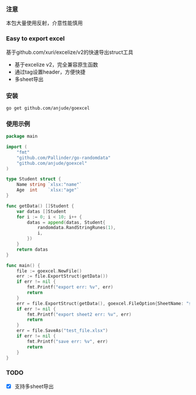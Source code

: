 ### 注意
本包大量使用反射，介意性能慎用
### Easy to export excel
基于github.com/xuri/excelize/v2的快速导出struct工具
- 基于excelize v2，完全兼容原生函数
- 通过tag设置header，方便快捷
- 多sheet导出
### 安装
```shell
go get github.com/anjude/goexcel
```
### 使用示例
```GO
package main

import (
	"fmt"
	"github.com/Pallinder/go-randomdata"
	"github.com/anjude/goexcel"
)

type Student struct {
	Name string `xlsx:"name"`
	Age  int    `xlsx:"age"`
}

func getData() []Student {
	var datas []Student
	for i := 0; i < 10; i++ {
		datas = append(datas, Student{
			randomdata.RandStringRunes(1),
			i,
		})
	}
	return datas
}

func main() {
	file := goexcel.NewFile()
	err := file.ExportStruct(getData())
	if err != nil {
		fmt.Printf("export err: %v", err)
		return
	}
	err = file.ExportStruct(getData(), goexcel.FileOption{SheetName: "sheet2"})
	if err != nil {
		fmt.Printf("export sheet2 err: %v", err)
		return
	}
	err = file.SaveAs("test_file.xlsx")
	if err != nil {
		fmt.Printf("save err: %v", err)
		return
	}
}

```
### TODO
- [x] 支持多sheet导出 